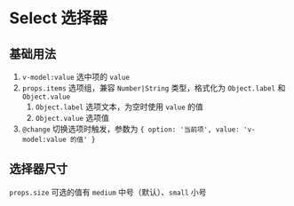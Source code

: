 # Select 选择器

## 基础用法

1. `v-model:value` 选中项的 `value`
1. `props.items` 选项组，兼容 `Number|String` 类型，格式化为 `Object.label` 和 `Object.value`
   1. `Object.label` 选项文本，为空时使用 `value` 的值
   2. `Object.value` 选项值
1. `@change` 切换选项时触发，参数为 `{ option: '当前项', value: 'v-model:value 的值' }`

<preview path="./demos/basic.vue"></preview>

<!--@include: @/component/@parts/props-native.md-->

<preview path="./demos/native.vue"></preview>

## 选择器尺寸

`props.size` 可选的值有 `medium` 中号（默认）、`small` 小号

<preview path="./demos/size.vue"></preview>

